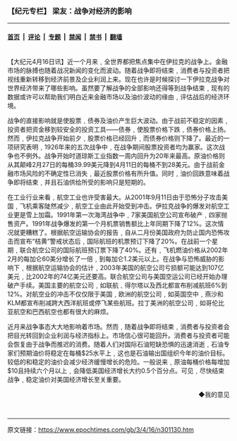 ### 【纪元专栏】 梁友：战争对经济的影响

---

#### [首页](../../../..?n301130) &nbsp;|&nbsp; [评论](../../../../../epoch-comment?n301130) &nbsp;|&nbsp; [专题](../../../../../epoch-special?n301130) &nbsp;|&nbsp; [禁闻](../../../../../epoch-news?n301130) &nbsp;|&nbsp; [禁书](../../../../../books?n301130) &nbsp;|&nbsp; [翻墙](https://github.com/gfw-breaker/nogfw/blob/master/README.md?n301130)


<div class="post_content" id="artbody" itemprop="articleBody">
 <!-- article content begin -->
 <p>
  <font color="#ffffff">
   (http://www.epochtimes.com)
  </font>
  <br/>
  【大纪元4月16日讯】近一个月来﹐全世界都把焦点集中在伊拉克的战争上。金融市场的脉搏也随着战况新闻的变化而波动。随着战争即将结束﹐消费者与投资者把视线重新转移到经济前景及企业利润上来。现在也许是时候探讨一下伊拉克战争对世界经济带来了哪些影响。虽然要了解战争的全部影响还得等到战争结束﹐现有的数据或许可以帮助我们明白近来金融市场以及油价波动的缘由﹐评估战后的经济环境。
 </p>
 <p>
  战争的直接影响就是使股票﹑债券及油价产生巨大波动。由于战前不稳定的因素﹐投资者把资金移到较安全的投资工具——债券﹐使股票价格下跌﹐债券价格上扬。然而﹐伊拉克战争开始前夕﹐股票价格已经回升﹐而债券价格则下降了。最近的一项研究表明﹐1926年来的五次战争中﹐在战争期间股票投资者均为赢家。这次战争也不例外。战争开始时道琼斯工业指数一周内回升为20年来最高。原油价格则从其颠峰2月27日的每桶39.99美元降到4月11日的每桶不到28美元。由于战前金融市场风险的不确定性已消失﹐最近股票价格有所升值。同时﹐油价回跌意味着战争即将结束﹐并且石油供给所受的影响只是短期的。
 </p>
 <p>
  在工业行业来看﹐航空工业也许受害最大。从2001年9月11日由于恐怖分子攻击美国﹐飞机乘客陡然减少﹐航空工业由此开始受到冲击。伊拉克战争的爆发对航空工业更是雪上加霜。1991年第一次海湾战争中﹐7家美国航空公司宣布破产﹐四家抛售资产。1991年战争爆发的第一个月机票销售额比上年同期下降了12%。这次情况就更糟糕了。根据航空运输协会的报告﹐自从二月份美国政府为防止国内恐怖攻击而宣布“桔黄”警戒状态后﹐国际航班的机票预订下降了20%。在战前一个星期﹐联合航空公司的国际航班预订票下降了40%。还有﹐飞机燃油价格从2002年2月的每加仑60美分增长了一倍﹐到每加仑1.2美元以上。在战争与恐怖威胁的影响下﹐根据航空运输协会的估计﹐2003年美国的航空公司亏损额可能达到107亿美元﹐比2002年的74亿美元还要高。联合航空公司与美国空运公司已经开始办理破产手续。美国主要的航空公司﹐如联航﹑得尔塔以及西北都宣布削减航班6%到12%。对航空业的冲击不仅仅限于美国﹐欧洲的航空公司﹐如英国空中﹐燕沙和KLM都宣布削减跨大西洋航班或停飞某些航班。拉丁美洲的航空公司﹐如哥伦比亚航空和巴西航空也都有很大的麻烦。
 </p>
 <p>
  近月来战争事态大大地影响着市场。然而﹐随着战争即将结束﹐消费者与投资者会把目光转回到企业利润与经济指标上。市场信心很可能回升。消费者与投资者可能会恢复由于战争而推迟的消费。随着人们对国际石油短缺恐惧的迅速消逝﹐石油专家们预期油价将稳定在每桶$25水平上﹐这也是石油输出国组织今年的油价目标。较低的和稳定的油价会减少经济缓慢增长的危险。一般说来﹐原油每桶价格每增加$10且持续六个月以上﹐会降低美国经济增长大约0.5个百分点。可见﹐尽快结束战争﹐稳定油价对美国经济增长至关重要。
 </p>
 <p>
  <div align="right">
   <ok href="http://a.epochtimes.com/gb/sendmail.asp?p=pinglunfankui&amp;subject=评论文章读者反馈&amp;body=您好﹐我读了贵网站的文章《【纪元专栏】" 梁友：战争对经济的影响》后﹐="">
    ◆我的意见
   </ok>
  </div>
  <p>
   <font color="#ffffff">
    (http://www.dajiyuan.com)
   </font>
  </p>
  <!-- article content end -->
  <div id="below_article_ad">
  </div>
 </p>
</div>


---

原文链接：https://www.epochtimes.com/gb/3/4/16/n301130.htm